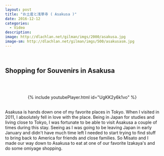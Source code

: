 ```yaml
---
layout: post
title: "お土産と浅草寺 ( Asakusa )"
date: 2016-12-12
categories:
  - Video
description: 
image: http://dlachlan.net/gilman/imgs/2000/asakusa.jpg
image-sm: http://dlachlan.net/gilman/imgs/500/asakusasm.jpg
---
```

<br>

## Shopping for Souvenirs in Asakusa

<br><br>

<center>
{% include youtubePlayer.html id="UgKK2y6k1vo" %}
</center>

<br>

<p>Asakusa is hands down one of my favorite places in Tokyo. When I visited in 2011, I absolutely fell in love with the place. Being in Japan for studies and living close to Tokyo, I was fortunate to be able to visit Asakusa a couple of times during this stay. Seeing as I was going to be leaving Japan in early January and didn't have much time left I needed to start trying to find stuff to bring back to America for friends and close families. So Misato and I made our way down to Asakusa to eat at one of our favorite Izakaya's and do some omiyage shopping. </p>

<br>
